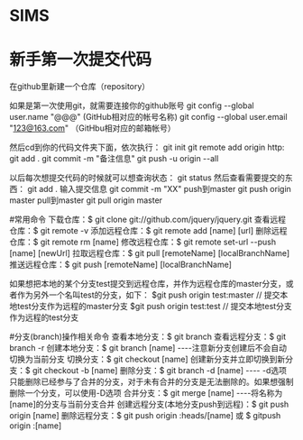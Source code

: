 # SIMS
# 新手第一次提交代码
在github里新建一个仓库（repository）

如果是第一次使用git，就需要连接你的github账号
git config --global user.name "@@@"     (GitHub相对应的帐号名称)
git config --global user.email "123@163.com"  （GitHbu相对应的邮箱帐号）

然后cd到你的代码文件夹下面，依次执行：
git init
git remote add origin http:
git add .
git commit -m "备注信息"
git push -u origin --all

以后每次想提交代码的时候就可以想查询状态：
git status
然后查看需要提交的东西：
git add .
输入提交信息
git commit -m "XX"
push到master
git push origin master
pull到master
git pull origin master

#常用命令
下载仓库：$ git clone git://github.com/jquery/jquery.git
查看远程仓库：$ git remote -v
添加远程仓库：$ git remote add [name] [url]
删除远程仓库：$ git remote rm [name]
修改远程仓库：$ git remote set-url --push [name] [newUrl]
拉取远程仓库：$ git pull [remoteName] [localBranchName]
推送远程仓库：$ git push [remoteName] [localBranchName]

如果想把本地的某个分支test提交到远程仓库，并作为远程仓库的master分支，或者作为另外一个名叫test的分支，如下：
$git push origin test:master         // 提交本地test分支作为远程的master分支
$git push origin test:test              // 提交本地test分支作为远程的test分支

#分支(branch)操作相关命令
查看本地分支：$ git branch
查看远程分支：$ git branch -r
创建本地分支：$ git branch [name] ----注意新分支创建后不会自动切换为当前分支
切换分支：$ git checkout [name]
创建新分支并立即切换到新分支：$ git checkout -b [name]
删除分支：$ git branch -d [name] ---- -d选项只能删除已经参与了合并的分支，对于未有合并的分支是无法删除的。如果想强制删除一个分支，可以使用-D选项
合并分支：$ git merge [name] ----将名称为[name]的分支与当前分支合并
创建远程分支(本地分支push到远程)：$ git push origin [name]
删除远程分支：$ git push origin :heads/[name] 或 $ gitpush origin :[name] 
